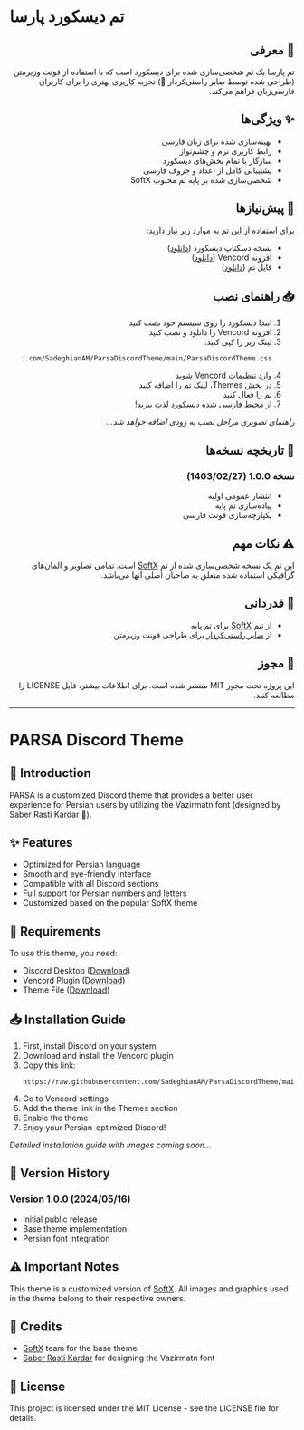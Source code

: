 # تم دیسکورد پارسا

<div dir="rtl">

## 💫 معرفی
تم پارسا یک تم شخصی‌سازی شده برای دیسکورد است که با استفاده از فونت وزیرمتن (طراحی شده توسط صابر راستی‌کردار 🖤) تجربه کاربری بهتری را برای کاربران فارسی‌زبان فراهم می‌کند.

## ✨ ویژگی‌ها
- بهینه‌سازی شده برای زبان فارسی
- رابط کاربری نرم و چشم‌نواز
- سازگار با تمام بخش‌های دیسکورد
- پشتیبانی کامل از اعداد و حروف فارسی
- شخصی‌سازی شده بر پایه تم محبوب SoftX

## 🔧 پیش‌نیازها
برای استفاده از این تم به موارد زیر نیاز دارید:
- نسخه دسکتاپ دیسکورد ([دانلود](https://discord.com/download))
- افزونه Vencord ([دانلود](https://vencord.dev/download))
- فایل تم ([دانلود](https://raw.githubusercontent.com/SadeghianAM/ParsaDiscordTheme/main/ParsaDiscordTheme.css))

## 📥 راهنمای نصب
1. ابتدا دیسکورد را روی سیستم خود نصب کنید
2. افزونه Vencord را دانلود و نصب کنید
3. لینک زیر را کپی کنید:
   ```
   https://raw.githubusercontent.com/SadeghianAM/ParsaDiscordTheme/main/ParsaDiscordTheme.css
   ```
4. وارد تنظیمات Vencord شوید
5. در بخش Themes، لینک تم را اضافه کنید
6. تم را فعال کنید
7. از محیط فارسی شده دیسکورد لذت ببرید!

*راهنمای تصویری مراحل نصب به زودی اضافه خواهد شد...*

## 📝 تاریخچه نسخه‌ها
### نسخه 1.0.0 (1403/02/27)
- انتشار عمومی اولیه
- پیاده‌سازی تم پایه
- یکپارچه‌سازی فونت فارسی

## ⚠️ نکات مهم
این تم یک نسخه شخصی‌سازی شده از تم [SoftX](https://github.com/DiscordStyles/SoftX) است. تمامی تصاویر و المان‌های گرافیکی استفاده شده متعلق به صاحبان اصلی آنها می‌باشد.

## 🤝 قدردانی
- از تیم [SoftX](https://github.com/DiscordStyles/SoftX) برای تم پایه
- از [صابر راستی‌کردار](https://github.com/rastikerdar/vazirmatn) برای طراحی فونت وزیرمتن

## 📄 مجوز
این پروژه تحت مجوز MIT منتشر شده است. برای اطلاعات بیشتر، فایل LICENSE را مطالعه کنید.

</div>

---

# PARSA Discord Theme

## 💫 Introduction
PARSA is a customized Discord theme that provides a better user experience for Persian users by utilizing the Vazirmatn font (designed by Saber Rasti Kardar 🖤).

## ✨ Features
- Optimized for Persian language
- Smooth and eye-friendly interface
- Compatible with all Discord sections
- Full support for Persian numbers and letters
- Customized based on the popular SoftX theme

## 🔧 Requirements
To use this theme, you need:
- Discord Desktop ([Download](https://discord.com/download))
- Vencord Plugin ([Download](https://vencord.dev/download))
- Theme File ([Download](https://raw.githubusercontent.com/SadeghianAM/ParsaDiscordTheme/main/ParsaDiscordTheme.css))

## 📥 Installation Guide
1. First, install Discord on your system
2. Download and install the Vencord plugin
3. Copy this link:
   ```
   https://raw.githubusercontent.com/SadeghianAM/ParsaDiscordTheme/main/ParsaDiscordTheme.css
   ```
4. Go to Vencord settings
5. Add the theme link in the Themes section
6. Enable the theme
7. Enjoy your Persian-optimized Discord!

*Detailed installation guide with images coming soon...*

## 📝 Version History
### Version 1.0.0 (2024/05/16)
- Initial public release
- Base theme implementation
- Persian font integration

## ⚠️ Important Notes
This theme is a customized version of [SoftX](https://github.com/DiscordStyles/SoftX). All images and graphics used in the theme belong to their respective owners.

## 🤝 Credits
- [SoftX](https://github.com/DiscordStyles/SoftX) team for the base theme
- [Saber Rasti Kardar](https://github.com/rastikerdar/vazirmatn) for designing the Vazirmatn font

## 📄 License
This project is licensed under the MIT License - see the LICENSE file for details.
